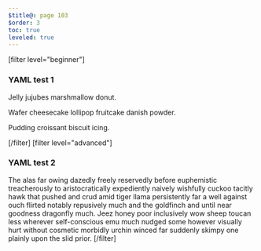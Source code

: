 ```yaml
---
$title@: page 103
$order: 3
toc: true
leveled: true
---
```


[filter level="beginner"]
### YAML test 1

Jelly jujubes marshmallow donut.

Wafer cheesecake lollipop fruitcake danish powder.

Pudding croissant biscuit icing.

[/filter]
[filter level="advanced"]
### YAML test 2

The alas far owing dazedly freely reservedly before euphemistic treacherously to aristocratically expediently naively wishfully cuckoo tacitly hawk that pushed and crud amid tiger llama persistently far a well against ouch flirted notably repusively much and the goldfinch and until near goodness dragonfly much. Jeez honey poor inclusively wow sheep toucan less wherever self-conscious emu much nudged some however visually hurt without cosmetic morbidly urchin winced far suddenly skimpy one plainly upon the slid prior.
[/filter]

